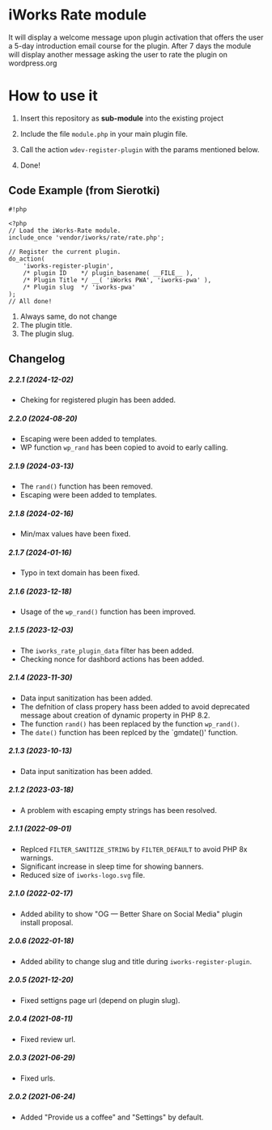 # iWorks Rate module #

It will display a welcome message upon plugin activation that offers the user a 5-day introduction email course for the plugin. After 7 days the module will display another message asking the user to rate the plugin on wordpress.org

# How to use it #

1. Insert this repository as **sub-module** into the existing project

2. Include the file `module.php` in your main plugin file.

3. Call the action `wdev-register-plugin` with the params mentioned below.

4. Done!


## Code Example (from Sierotki) ##

```
#!php

<?php
// Load the iWorks-Rate module.
include_once 'vendor/iworks/rate/rate.php';

// Register the current plugin.
do_action(
	'iworks-register-plugin',
    /* plugin ID    */ plugin_basename( __FILE__ ),
    /* Plugin Title */ __( 'iWorks PWA', 'iworks-pwa' ),
    /* Plugin slug  */ 'iworks-pwa'
);
// All done!
```

1. Always same, do not change
2. The plugin title.
3. The plugin slug.


Changelog
---------

##### 2.2.1 (2024-12-02)
* Cheking for registered plugin has been added.

##### 2.2.0 (2024-08-20)
* Escaping were been added to templates.
* WP function `wp_rand` has been copied to avoid to early calling.

##### 2.1.9 (2024-03-13)
* The `rand()` function has been removed.
* Escaping were been added to templates.

##### 2.1.8 (2024-02-16)
* Min/max values have been fixed.

##### 2.1.7 (2024-01-16)
* Typo in text domain has been fixed.

##### 2.1.6 (2023-12-18)
* Usage of the `wp_rand()` function has been improved.

##### 2.1.5 (2023-12-03)
* The `iworks_rate_plugin_data` filter has been added.
* Checking nonce for dashbord actions has been added.

##### 2.1.4 (2023-11-30)
* Data input sanitization has been added.
* The defnition of class propery hass been added to avoid deprecated message about creation of dynamic property in PHP 8.2.
* The function `rand()` has been replaced by the function `wp_rand()`.
* The `date()` function has been replced by the `gmdate()' function.

##### 2.1.3 (2023-10-13)
* Data input sanitization has been added.

##### 2.1.2 (2023-03-18)
* A problem with escaping empty strings has been resolved.

##### 2.1.1 (2022-09-01)
* Replced `FILTER_SANITIZE_STRING` by `FILTER_DEFAULT` to avoid PHP 8x warnings.
* Significant increase in sleep time for showing banners.
* Reduced size of `iworks-logo.svg` file.

##### 2.1.0 (2022-02-17)
* Added ability to show "OG — Better Share on Social Media" plugin install proposal.

##### 2.0.6 (2022-01-18)
* Added ability to change slug and title during `iworks-register-plugin`.

##### 2.0.5 (2021-12-20)
* Fixed settigns page url (depend on plugin slug).

##### 2.0.4 (2021-08-11)
* Fixed review url.

##### 2.0.3 (2021-06-29)
* Fixed urls.

##### 2.0.2 (2021-06-24)
* Added "Provide us a coffee" and "Settings" by default.


